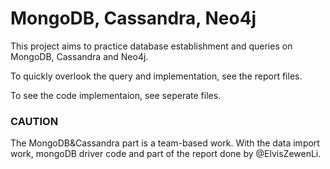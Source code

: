 # MongoDB, Cassandra, Neo4j

<p>This project aims to practice database establishment and queries on MongoDB, Cassandra and Neo4j.</p>

<p>To quickly overlook the query and implementation, see the report files.</p> 
<p>To see the code implementaion, see seperate files.</p>

### CAUTION
The MongoDB&Cassandra part is a team-based work. With the data import work, mongoDB driver code and part of the report done by @ElvisZewenLi.

